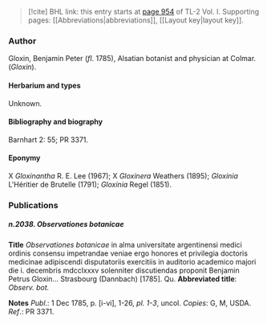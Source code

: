 > [!cite] BHL link: this entry starts at [page 954](https://www.biodiversitylibrary.org/item/103414#page/1002/mode/1up) of TL-2 Vol. I.
> Supporting pages: [[Abbreviations|abbreviations]], [[Layout key|layout key]].

### Author

Gloxin, Benjamin Peter (*fl*. 1785), Alsatian botanist and physician at Colmar. (*Gloxin*).

#### Herbarium and types

Unknown.

#### Bibliography and biography

Barnhart 2: 55; PR 3371.

#### Eponymy

X *Gloxinantha* R. E. Lee (1967); X *Gloxinera* Weathers (1895); *Gloxinia* L'Héritier de Brutelle (1791); *Gloxinia* Regel (1851).

### Publications

##### n.2038. Observationes botanicae

**Title**
*Observationes botanicae* in alma universitate argentinensi medici ordinis consensu impetrandae veniae ergo honores et privilegia doctoris medicinae adipiscendi disputatoriis exercitiis in auditorio academico majori die i. decembris mdcclxxxv solenniter discutiendas proponit Benjamin Petrus Gloxin... Strasbourg (Dannbach) \[1785\]. Qu.
**Abbreviated title**: *Observ. bot.*

**Notes**
*Publ*.: 1 Dec 1785, p. \[i-vi\], 1-26, *pl. 1-3*, uncol. *Copies*: G, M, USDA.
*Ref*.: PR 3371.

